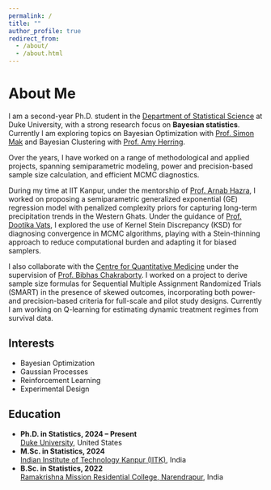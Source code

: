 ```yaml
---
permalink: /
title: ""
author_profile: true
redirect_from: 
  - /about/
  - /about.html
---
```


# About Me

<p>
  I am a second-year Ph.D. student in the
  <a href="https://stat.duke.edu" target="_blank">Department of Statistical Science</a> at Duke University, with a strong research focus on 
  <strong>Bayesian statistics</strong>. Currently I am exploring topics on Bayesian Optimization with <a href = "https://sites.google.com/view/simonmak/home">Prof. Simon Mak</a> and Bayesian Clustering with <a href="https://scholars.duke.edu/person/Amy.Herring">Prof. Amy Herring</a>. 
</p>

<p>
  Over the years, I have worked on a range of methodological and applied projects, spanning 
  semiparametric modeling, power and precision-based sample size calculation, and efficient MCMC diagnostics.
</p>

<p>
  During my time at IIT Kanpur, under the mentorship of <a href="https://sites.google.com/view/arnabhazra09/">Prof. Arnab Hazra</a>, I worked on proposing a semiparametric generalized exponential (GE) regression model with penalized complexity priors for capturing long-term precipitation trends in the Western Ghats.
Under the guidance of <a href="https://dvats.github.io/">Prof. Dootika Vats</a>, I explored the use of Kernel Stein Discrepancy (KSD) for diagnosing convergence in MCMC algorithms, playing with a Stein-thinning approach to reduce computational burden and adapting it for biased samplers.
</p>

<p>
  I also collaborate with the <a href="https://www.duke-nus.edu.sg/cqm" target="_blank">Centre for Quantitative Medicine</a> under the supervision of <a href="https://blog.nus.edu.sg/bibhas/">Prof. Bibhas Chakraborty</a>. I worked on a project to derive sample size formulas for Sequential Multiple Assignment Randomized Trials (SMART) in the presence of skewed outcomes, incorporating both power- and precision-based criteria for full-scale and pilot study designs. Currently I am working on Q-learning for estimating dynamic treatment regimes from survival data.
</p>

<div class="intro-columns">
  <div>
    <h2>Interests</h2>
    <ul class="fa-ul">
      <li><span class="fa-li"><i class="fas fa-book"></i></span>Bayesian Optimization</li>
      <li><span class="fa-li"><i class="fas fa-book"></i></span>Gaussian Processes</li>
      <li><span class="fa-li"><i class="fas fa-book"></i></span>Reinforcement Learning</li>
      <li><span class="fa-li"><i class="fas fa-book"></i></span>Experimental Design</li>
    </ul>
  </div>

  <div>
    <h2>Education</h2>
    <ul class="edu-list">
      <li>
        <strong>Ph.D. in Statistics, 2024 – Present</strong><br>
        <span class="edu-inst"><a href="https://stat.duke.edu" target="_blank" rel="noopener">Duke University</a>, United States</span>
      </li>
      <li>
        <strong>M.Sc. in Statistics, 2024</strong><br>
        <span class="edu-inst"><a href="https://iitk.ac.in" target="_blank">Indian Institute of Technology Kanpur (IITK)</a>, India</span>
      </li>
      <li>
        <strong>B.Sc. in Statistics, 2022</strong><br>
        <span class="edu-inst"><a href="https://rkmrc.in" target="_blank">Ramakrishna Mission Residential College, Narendrapur</a>, India</span>
      </li>
    </ul>
  </div>
</div>




